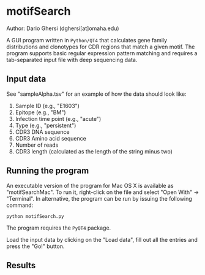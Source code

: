 # motifSearch

Author:  Dario Ghersi (dghersi[at]omaha.edu)

A GUI program written in ```Python/QT4``` that calculates gene family distributions and clonotypes for CDR regions that match a given motif.
The program supports basic regular expression pattern matching and requires a tab-separated input file with deep sequencing data.

## Input data

See "sampleAlpha.tsv" for an example of how the data should look like:

1. Sample ID (e.g., "E1603")
2. Epitope (e.g., "BM")
3. Infection time point (e.g., "acute")
4. Type (e.g., "persistent")
5. CDR3 DNA sequence
6. CDR3 Amino acid sequence
7. Number of reads
8. CDR3 length (calculated as the length of the string minus two)

## Running the program

An executable version of the program for Mac OS X is available as "motifSearchMac". To run it, right-click on the file and select "Open With" -> "Terminal". In alternative, the program can be run by issuing the following command:

```
python motifSearch.py
```

The program requires the ```PyQT4``` package.

Load the input data by clicking on the "Load data", fill out all the entries and press the "Go!" button.

## Results

